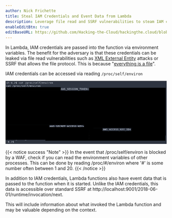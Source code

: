 ```yaml
---
author: Nick Frichette
title: Steal IAM Credentials and Event Data from Lambda
description: Leverage file read and SSRF vulnerabilities to steam IAM credentials and event data from Lambda.
enableEditBtn: true
editBaseURL: https://github.com/Hacking-the-Cloud/hackingthe.cloud/blob/master/content
---
```

In Lambda, IAM credentials are passed into the function via environment variables. The benefit for the adversary is that these credentials can be leaked via file read vulnerabilities such as [XML External Entity](https://owasp.org/www-project-top-ten/OWASP_Top_Ten_2017/Top_10-2017_A4-XML_External_Entities_(XXE)) attacks or SSRF that allows the file protocol. This is because "[everything is a file](https://en.wikipedia.org/wiki/Everything_is_a_file)".

IAM credentials can be accessed via reading <code>/proc/self/environ</code>

![Credentials](/images/aws/exploitation/lambda-steal-iam-credentials/credentials.png)

{{< notice success "Note" >}}
In the event that /proc/self/environ is blocked by a WAF, check if you can read the environment variables of other processes. This can be done by reading /proc/#/environ where '#' is some number often between 1 and 20.
{{< /notice >}}

In addition to IAM credentials, Lambda functions also have event data that is passed to the function when it is started. Unlike the IAM credentials, this data is accessible over standard SSRF at http://localhost:9001/2018-06-01/runtime/invocation/next.

This will include information about what invoked the Lambda function and may be valuable depending on the context.